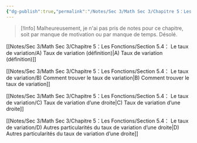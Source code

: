 ```yaml
---
{"dg-publish":true,"permalink":"/Notes/Sec 3/Math Sec 3/Chapitre 5：Les Fonctions/Section 5.4： Le taux de variation/"}
---
```


>[!Info] Malheureusement, je n'ai pas pris de notes pour ce chapitre, soit par manque de motivation ou par manque de temps. Désolé.

[[Notes/Sec 3/Math Sec 3/Chapitre 5：Les Fonctions/Section 5.4： Le taux de variation/A) Taux de variation (définition)\|A) Taux de variation (définition)]]

[[Notes/Sec 3/Math Sec 3/Chapitre 5：Les Fonctions/Section 5.4： Le taux de variation/B) Comment trouver le taux de variation\|B) Comment trouver le taux de variation]]

[[Notes/Sec 3/Math Sec 3/Chapitre 5：Les Fonctions/Section 5.4： Le taux de variation/C) Taux de variation d’une droite\|C) Taux de variation d’une droite]]

[[Notes/Sec 3/Math Sec 3/Chapitre 5：Les Fonctions/Section 5.4： Le taux de variation/D) Autres particularités du taux de variation d’une droite\|D) Autres particularités du taux de variation d’une droite]]
